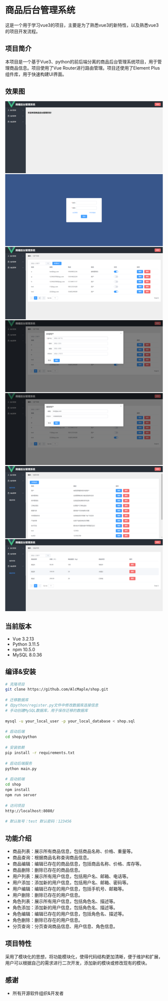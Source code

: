 # 商品后台管理系统

这是一个用于学习vue3的项目，主要是为了熟悉vue3的新特性，以及熟悉vue3的项目开发流程。

## 项目简介

本项目是一个基于Vue3、python的前后端分离的商品后台管理系统项目，用于管理商品信息。项目使用了Vue Router进行路由管理。项目还使用了Element Plus组件库，用于快速构建UI界面。

## 效果图

![1](./img/1.PNG)
![2](./img/2.PNG)
![3](./img/3.PNG)
![4](./img/4.PNG)
![5](./img/5.PNG)
![6](./img/6.PNG)
![7](./img/7.PNG)

## 当前版本

- Vue 3.2.13
- Python 3.11.5
- npm 10.5.0
- MySQL 8.0.36

## 编译&安装

```bash
# 克隆项目
git clone https://github.com/AlcMaple/shop.git

# 迁移数据库
# 在python/register.py文件中修改数据库连接信息
# 手动创建MySQL数据库，用于保存迁移的数据库

mysql -u your_local_user -p your_local_database < shop.sql

# 启动后端
cd shop/python

# 安装依赖
pip install -r requirements.txt

# 启动后端服务
python main.py

# 启动前端
cd shop
npm install
npm run server

# 访问项目
http://localhost:8080/

# 默认账号：test 默认密码：123456
```

## 功能介绍

- 商品列表：展示所有商品信息，包括商品名称、价格、重量等。
- 商品查询：根据商品名称查询商品信息。
- 商品编辑：编辑已存在的商品信息，包括商品名称、价格、库存等。
- 商品删除：删除已存在的商品信息。
- 用户列表：展示所有用户信息，包括用户名、邮箱、电话等。
- 用户添加：添加新的用户信息，包括用户名、邮箱、密码等。
- 用户编辑：编辑已存在的用户信息，包括手机号、邮箱等。
- 用户删除：删除已存在的用户信息。
- 角色列表：展示所有用户信息，包括角色名、描述等。
- 角色添加：添加新的用户信息，包括角色名、描述等。
- 角色编辑：编辑已存在的用户信息，包括角色名、描述等。
- 角色删除：删除已存在的用户信息。
- 分页查询：分页查询商品信息、用户信息、角色信息。

## 项目特性

采用了模块化的思想，将功能模块化，使得代码结构更加清晰，便于维护和扩展，用户可以根据自己的需求进行二次开发，添加新的模块或修改现有的模块。

## 感谢

- 所有开源软件组织&开发者